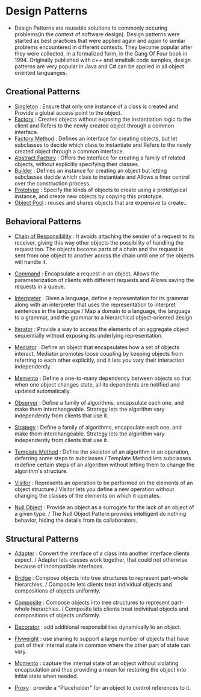 # Design Patterns 

- Design Patterns are reusable solutions to commonly occuring problems(in the context of software design). Design patterns were started as best practices that were applied again and again to similar problems encountered in different contexts. They become popular after they were collected, in a formalized form, in the Gang Of Four book in 1994. Originally published with c++ and smaltalk code samples, design patterns are very popular in Java and C# can be applied in all object oriented languanges. 

## Creational Patterns

- [Singleton]() : Ensure that only one instance of a class is created and Provide a global access point to the object.
- [Factory]() : Creates objects without exposing the instantiation logic to the client and Refers to the newly created object through a common interface.
- [Factory Method]() : Defines an interface for creating objects, but let subclasses to decide which class to instantiate and Refers to the newly created object through a common interface.
- [Abstract Factory]() : Offers the interface for creating a family of related objects, without explicitly specifying their classes.
- [Builder]() : Defines an instance for creating an object but letting subclasses decide which class to instantiate and Allows a finer control over the construction process.
- [Prototype]() : Specify the kinds of objects to create using a prototypical instance, and create new objects by copying this prototype.
- [Object Pool]() : reuses and shares objects that are expensive to create..

## Behavioral Patterns

- [Chain of Responsibility]() : It avoids attaching the sender of a request to its receiver, giving this way other objects the possibility of handling the request too. The objects become parts of a chain and the request is sent from one object to another across the chain until one of the objects will handle it.
- [Command]() : Encapsulate a request in an object, Allows the parameterization of clients with different requests and Allows saving the requests in a queue.
- [Interpreter]() : Given a language, define a representation for its grammar along with an interpreter that uses the representation to interpret sentences in the language / Map a domain to a language, the language to a grammar, and the grammar to a hierarchical object-oriented design

- [Iterator]() : Provide a way to access the elements of an aggregate object sequentially without exposing its underlying representation.
- [Mediator]() : Define an object that encapsulates how a set of objects interact. Mediator promotes loose coupling by keeping objects from referring to each other explicitly, and it lets you vary their interaction independently.
- [Memento]() : Define a one-to-many dependency between objects so that when one object changes state, all its dependents are notified and updated automatically.
- [Observer]() : Define a family of algorithms, encapsulate each one, and make them interchangeable. Strategy lets the algorithm vary independently from clients that use it.
- [Strategy]() : Define a family of algorithms, encapsulate each one, and make them interchangeable. Strategy lets the algorithm vary independently from clients that use it.
- [Template Method]() : Define the skeleton of an algorithm in an operation, deferring some steps to subclasses / Template Method lets subclasses redefine certain steps of an algorithm without letting them to change the algorithm's structure.
- [Visitor]() : Represents an operation to be performed on the elements of an object structure / Visitor lets you define a new operation without changing the classes of the elements on which it operates.
- [Null Object]() : Provide an object as a surrogate for the lack of an object of a given type. / The Null Object Pattern provides intelligent do nothing behavior, hiding the details from its collaborators.

## Structural Patterns

- [Adapter]() : Convert the interface of a class into another interface clients expect. / Adapter lets classes work together, that could not otherwise because of incompatible interfaces.

- [Bridge]() : Compose objects into tree structures to represent part-whole hierarchies. / Composite lets clients treat individual objects and compositions of objects uniformly.
- [Composite]() : Compose objects into tree structures to represent part-whole hierarchies. / Composite lets clients treat individual objects and compositions of objects uniformly.
- [Decorator]() : add additional responsibilities dynamically to an object.
- [Flyweight]() : use sharing to support a large number of objects that have part of their internal state in common where the other part of state can vary.
- [Momento]() : capture the internal state of an object without violating encapsulation and thus providing a mean for restoring the object into initial state when needed.
- [Proxy]() : provide a “Placeholder” for an object to control references to it.

